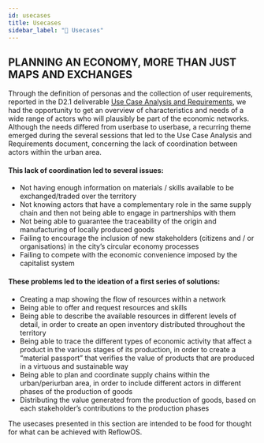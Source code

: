 ```yaml
---
id: usecases
title: Usecases
sidebar_label: "🧭 Usecases"
---
```


<section className="reflow__doc">
  <div className="hero__img" style={{backgroundImage: "url('../img/usecases.jpg')"}}></div>


## PLANNING AN ECONOMY, MORE THAN JUST MAPS AND EXCHANGES

Through the definition of personas and the collection of user requirements, reported in the D2.1 deliverable [Use Case Analysis and Requirements](https://reflowproject.eu/knowledge-hub/), we had the opportunity to get an overview of characteristics and needs of a wide range of actors who will plausibly be part of the economic networks. Although the needs differed from userbase to userbase, a recurring theme emerged during the several sessions that led to the Use Case Analysis and Requirements document, concerning the lack of coordination between actors within the urban area.

#### This lack of coordination led to several issues:
- Not having enough information on materials / skills available to be exchanged/traded over the territory
- Not knowing actors that have a complementary role in the same supply chain and then not being able to engage in partnerships with them
- Not being able to guarantee the traceability of the origin and manufacturing of locally produced goods
- Failing to encourage the inclusion of new stakeholders (citizens and / or organisations) in the city’s circular economy processes
- Failing to compete with the economic convenience imposed by the capitalist system
 

#### These problems led to the ideation of a first series of solutions:

- Creating a map showing the flow of resources within a network
- Being able to offer and request resources and skills
- Being able to describe the available resources in different levels of detail, in order to create an open inventory distributed throughout the territory
- Being able to trace the different types of economic activity that affect a product in the various stages of its production, in order to create a “material passport” that verifies the value of products that are produced in a virtuous and sustainable way
- Being able to plan and coordinate supply chains within the urban/periurban area, in order to include different actors in different phases of the production of goods
- Distributing the value generated from the production of goods, based on each stakeholder’s contributions to the production phases

The usecases presented in this section are intended to be food for thought for what can be achieved with ReflowOS.


</section>
